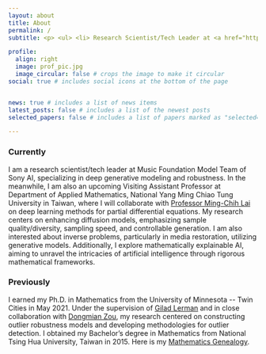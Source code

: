```yaml
---
layout: about
title: About
permalink: /
subtitle: <p> <ul> <li> Research Scientist/Tech Leader at <a href="https://ai.sony/people/Chieh-Hsin-Lai/">Sony AI</a>'s Music Foundation Model Team; </li>  <li> Visiting Assistant Professor at Dept. of Applied Mathematics, National Yang Ming Chiao Tung University, Taiwan; </li>  <li> Ph.D. in Mathematics from University of Minnesota, Twin Cities </li>  </ul> </p> 

profile:
  align: right
  image: prof_pic.jpg
  image_circular: false # crops the image to make it circular
social: true # includes social icons at the bottom of the page  


news: true # includes a list of news items
latest_posts: false # includes a list of the newest posts
selected_papers: false # includes a list of papers marked as "selected={true}"

---
```


### Currently
I am a research scientist/tech leader at Music Foundation Model Team of Sony AI, specializing in deep generative modeling and robustness. In the meanwhile, I am also an upcoming Visiting Assistant Professor at Department of Applied Mathematics, National Yang Ming Chiao Tung University in Taiwan, where I will collaborate with [Professor Ming-Chih Lai](https://jupiter.math.nycu.edu.tw/~mclai/) on deep learning methods for partial differential equations.  My research centers on enhancing diffusion models, emphasizing sample quality/diversity, sampling speed, and controllable generation. I am also interested about inverse problems, particularly in media restoration, utilizing generative models. Additionally, I explore mathematically explainable AI, aiming to unravel the intricacies of artificial intelligence through rigorous mathematical frameworks.

### Previously

I earned my Ph.D. in Mathematics from the University of Minnesota -- Twin Cities in May 2021. Under the supervision of [Gilad Lerman](https://scholar.google.com/citations?user=zCzuViIAAAAJ&hl=en) and in close collaboration with [Dongmian Zou](https://scholars.duke.edu/person/Dongmian.Zou), my research centered on constructing outlier robustness models and developing methodologies for outlier detection. I obtained my Bachelor’s degree in Mathematics from National Tsing Hua University, Taiwan in 2015. Here is my [Mathematics Genealogy](https://www.genealogy.math.ndsu.nodak.edu/id.php?id=274972).
